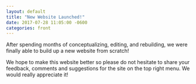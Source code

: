 ```yaml
---
layout: default
title: "New Website Launched!"
date: 2017-07-28 11:05:00 -0600
categories: front
---
```


After spending months of conceptualizing, editing, and rebuilding, we were
finally able to build up a new website from scratch!

We hope to make this website better so please do not hesitate to share your
feedback, comments and suggestions for the site on the top right menu. We would
really appreciate it!

